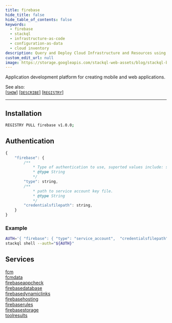 ```yaml
---
title: firebase
hide_title: false
hide_table_of_contents: false
keywords:
  - firebase
  - stackql
  - infrastructure-as-code
  - configuration-as-data
  - cloud inventory
description: Query and Deploy Cloud Infrastructure and Resources using SQL
custom_edit_url: null
image: https://storage.googleapis.com/stackql-web-assets/blog/stackql-blog-post-featured-image.png
---
```

Application development platform for creating mobile and web applications.  

See also:   
[[` SHOW `]](https://stackql.io/docs/language-spec/show) [[` DESCRIBE `]](https://stackql.io/docs/language-spec/describe)  [[` REGISTRY `]](https://stackql.io/docs/language-spec/registry)
* * * 

## Installation
```bash
REGISTRY PULL firebase v1.0.0;
```

## Authentication
```javascript
{
    "firebase": {
        /**
            * Type of authentication to use, suported values include: service_account, interactive
            * @type String
            */
        "type": string, 
        /**
            * path to service account key file.
            * @type String
            */
        "credentialsfilepath": string, 
    }
}
```

### Example
```bash
AUTH='{ "firebase": { "type": "service_account",  "credentialsfilepath": "creds/sa-key.json" }}'
stackql shell --auth="${AUTH}"
```

## Services
<div class="row">
<div class="providerDocColumn">
<a href="/providers/firebase/fcm/">fcm</a><br />
<a href="/providers/firebase/fcmdata/">fcmdata</a><br />
<a href="/providers/firebase/firebaseappcheck/">firebaseappcheck</a><br />
<a href="/providers/firebase/firebasedatabase/">firebasedatabase</a><br />
<a href="/providers/firebase/firebasedynamiclinks/">firebasedynamiclinks</a><br />
</div>
<div class="providerDocColumn">
<a href="/providers/firebase/firebasehosting/">firebasehosting</a><br />
<a href="/providers/firebase/firebaserules/">firebaserules</a><br />
<a href="/providers/firebase/firebasestorage/">firebasestorage</a><br />
<a href="/providers/firebase/toolresults/">toolresults</a><br />
</div>
</div>
